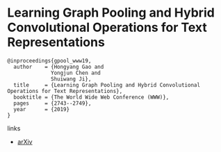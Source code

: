 # Learning Graph Pooling and Hybrid Convolutional Operations for Text Representations

```
@inproceedings{gpool_www19,
  author    = {Hongyang Gao and
              Yongjun Chen and
              Shuiwang Ji},
  title     = {Learning Graph Pooling and Hybrid Convolutional Operations for Text Representations},
  booktitle = {The World Wide Web Conference (WWW)},
  pages     = {2743--2749},
  year      = {2019}
}
```

links
- [arXiv](https://arxiv.org/abs/1901.06965)
